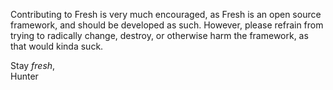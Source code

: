 Contributing to Fresh is very much encouraged, as Fresh is an open source framework, and should be developed as such. However, please refrain from trying to radically change, destroy, or otherwise harm the framework, as that would kinda suck.


Stay _fresh_,<br>
Hunter
